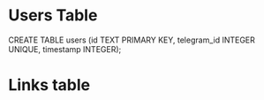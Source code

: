 # Users Table
CREATE TABLE users (id TEXT PRIMARY KEY, telegram_id INTEGER UNIQUE, timestamp INTEGER);

# Links table

